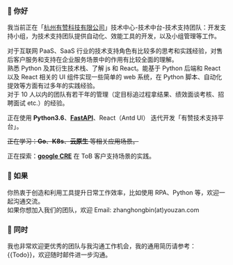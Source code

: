### 👋 你好
我当前正在「[杭州有赞科技有限公司](https://www.youzan.com/)」技术中心-技术中台-技术支持团队：开发支持小组，为技术支持团队提供自动化、效能工具的开发，以及小组管理等工作。
    
    
对于互联网 PaaS、SaaS 行业的技术支持角色有比较多的思考和实践经验，对售后客户服务和支持在企业服务场景中的作用有比较全面的理解。   
熟悉 Python 及其衍生技术栈、了解 js 和 React。能基于 Python 后端和 React 以及 React 相关的 UI 组件实现一些简单的 web 系统，在 Python 脚本、自动化提效等方面有过多年的实践经验。    
对于 10 人以内的团队有若干年的管理（定目标追过程拿结果、绩效面谈考核、招聘面试 etc.）的经验。    
    
正在使用 **Python3.6**、[**FastAPI**](https://fastapi.tiangolo.com/)、React（Antd UI） 迭代开发「有赞技术支持平台」。  
    
~~正在学习：**Go**、**K8s**、**云原生** 等相关应用场景。~~    
    
正在探索：[**google CRE**](https://cloud.google.com/blog/products/devops-sre/introducing-a-new-era-of-customer-support-google-customer-reliability-engineering) 在 ToB 客户支持场景的实践。    
    
### 👋 如果
你热衷于创造和利用工具提升日常工作效率，比如使用 RPA、Python 等，欢迎一起沟通交流。    
如果你想加入我们的团队，欢迎 Email: zhanghongbin(at)youzan.com

### 👀 同时
我也非常欢迎更优秀的团队与我沟通工作机会，我的通用简历请参考：{{Todo}}，欢迎随时邮件进一步沟通。
